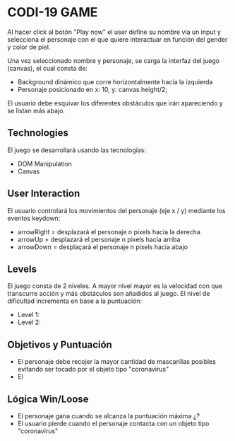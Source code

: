 # CODI-19 GAME

Al hacer click al botón "Play now" el user define su nombre via un input y selecciona el personaje con el que quiere interactuar en función del gender y color de piel.

Una vez seleccionado nombre y personaje, se carga la interfaz del juego (canvas), el cual consta de: 

- Background dinámico que corre horizontalmente hacia la izquierda
- Personaje posicionado en x: 10, y: canvas.height/2;


El usuario debe esquivar los diferentes obstáculos que irán apareciendo y se listan más abajo.

## Technologies

El juego se desarrollará usando las tecnologías:

- DOM Manipulation
- Canvas


## User Interaction

El usuario controlará los movimientos del personaje (eje x / y) mediante los eventos keydown:

- arrowRight = desplazará el personaje n pixels hacia la derecha
- arrowUp = desplazará el personaje n pixels hacía arriba
- arrowDown = desplaçará el personaje n pixels hacía abajo


## Levels

El juego consta de 2 niveles. 
A mayor nivel mayor es la velocidad con que transcurre acción y más obstáculos son añadidos al juego.
El nivel de dificultad incrementa en base a la puntuación:

- Level 1: 
- Level 2:

## Objetivos y Puntuación

- El personaje debe recojer la mayor cantidad de mascarillas posibles evitando ser tocado por el objeto tipo "coronavirus"
- El


## Lógica Win/Loose

- El personaje gana cuando se alcanza la puntuación máxima ¿?
- El usuario pierde cuando el personaje contacta con un objeto tipo "coronavirus"

